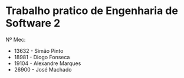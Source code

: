 # Trabalho pratico de Engenharia de Software 2

Nº Mec:
- 13632 - Simão Pinto
- 18981 - Diogo Fonseca
- 19104 - Alexandre Marques
- 26900 - José Machado
